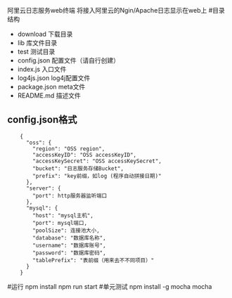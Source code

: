 阿里云日志服务web终端
将接入阿里云的Ngin/Apache日志显示在web上
#目录结构
+ download 下载目录
+ lib 库文件目录
+ test 测试目录
+ config.json 配置文件（请自行创建） 
+ index.js 入口文件
+ log4js.json log4j配置文件
+ package.json meta文件
+ README.md 描述文件
## config.json格式
		{
		  "oss": {
		    "region": "OSS region",
		    "accessKeyID": "OSS accessKeyID",
		    "accessKeySecret": "OSS accessKeySecret",
		    "bucket": "日志服务存储Bucket",
		    "prefix": "key前缀，如log (程序自动拼接日期)"
		  },
		  "server": {
		    "port": http服务器监听端口
		  },
		  "mysql": {
		    "host": "mysql主机",
		    "port": mysql端口,
		    "poolSize": 连接池大小,
		    "database": "数据库名称",
		    "username": "数据库账号",
		    "password": "数据库密码",
		    "tablePrefix": "表前缀（用来去不不同项目）"
		  }
		}
#运行
		npm install
		npm run start
#单元测试
		npm install -g mocha
		mocha